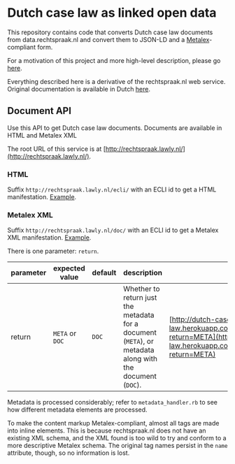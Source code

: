 # Dutch case law as linked open data 

This repository contains code that converts Dutch case law documents from data.rechtspraak.nl and convert them to JSON-LD and a [Metalex](http://metalex.eu/)-compliant form. 

For a motivation of this project and more high-level description, please go [here](http://leibniz-internship-report.herokuapp.com/#dutch-case-law).

Everything described here is a derivative of the rechtspraak.nl web service. Original documentation is available in Dutch [here](http://www.rechtspraak.nl/Uitspraken-en-Registers/Uitspraken/Open-Data/Documents/Technische-documentatie-Open-Data-van-de-Rechtspraak.pdf). 

## Document API
Use this API to get Dutch case law documents. Documents are available in HTML and Metalex XML

The root URL of this service is at [http://rechtspraak.lawly.nl/](http://rechtspraak.lawly.nl/).

### HTML
Suffix `http://rechtspraak.lawly.nl/ecli/` with an ECLI id to get a HTML manifestation. [Example](http://rechtspraak.lawly.nl/ecli/ECLI:NL:GHAMS:2013:4606).

### Metalex XML
Suffix `http://rechtspraak.lawly.nl/doc/` with an ECLI id to get a Metalex XML manifestation. [Example](http://rechtspraak.lawly.nl/doc/ECLI:NL:GHAMS:2013:4606).

There is one parameter: `return`. 

|parameter|expected value |default|description|Example|
|---------|---------------|-------|-----------|-------|
|return   |`META` or `DOC`|`DOC`  |Whether to return just the metadata for a document (`META`), or metadata along with the document (`DOC`).|[http://dutch-case-law.herokuapp.com/doc/ECLI:NL:CRVB:1999:AA4177?return=META](http://dutch-case-law.herokuapp.com/doc/ECLI:NL:CRVB:1999:AA4177?return=META)|         
 
Metadata is processed considerably; refer to `metadata_handler.rb` to see how different metadata elements are processed.

To make the content markup Metalex-compliant, almost all tags are made into inline elements. This is because rechtspraak.nl does not have an existing XML schema, and the XML found is too wild to try and conform to a more descriptive Metalex schema. The original tag names persist in the `name` attribute, though, so no information is lost.
 
